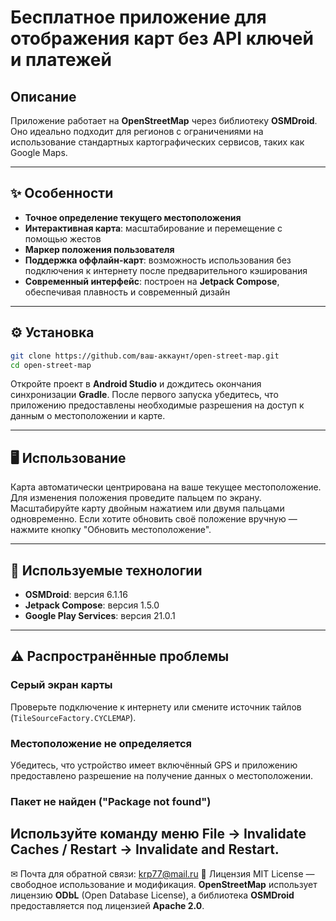 # Бесплатное приложение для отображения карт без API ключей и платежей

## Описание

Приложение работает на **OpenStreetMap** через библиотеку **OSMDroid**. Оно идеально подходит для регионов с ограничениями на использование стандартных картографических сервисов, таких как Google Maps.

---

## ✨ Особенности

- **Точное определение текущего местоположения**
- **Интерактивная карта**: масштабирование и перемещение с помощью жестов
- **Маркер положения пользователя**
- **Поддержка оффлайн-карт**: возможность использования без подключения к интернету после предварительного кэширования
- **Современный интерфейс**: построен на **Jetpack Compose**, обеспечивая плавность и современный дизайн

---

## ⚙️ Установка

```bash
git clone https://github.com/ваш-аккаунт/open-street-map.git
cd open-street-map
```

Откройте проект в **Android Studio** и дождитесь окончания синхронизации **Gradle**. После первого запуска убедитесь, что приложению предоставлены необходимые разрешения на доступ к данным о местоположении и карте.

---

## 🖥 Использование

Карта автоматически центрирована на ваше текущее местоположение. Для изменения положения проведите пальцем по экрану. Масштабируйте карту двойным нажатием или двумя пальцами одновременно. Если хотите обновить своё положение вручную — нажмите кнопку "Обновить местоположение".

---

## 🧩 Используемые технологии

- **OSMDroid**: версия 6.1.16
- **Jetpack Compose**: версия 1.5.0
- **Google Play Services**: версия 21.0.1

---

## ⚠️ Распространённые проблемы

### Серый экран карты
Проверьте подключение к интернету или смените источник тайлов (`TileSourceFactory.CYCLEMAP`).

### Местоположение не определяется
Убедитесь, что устройство имеет включённый GPS и приложению предоставлено разрешение на получение данных о местоположении.

### Пакет не найден ("Package not found")
Используйте команду меню **File → Invalidate Caches / Restart → Invalidate and Restart**.
---
✉ Почта для обратной связи:
<a href="">krp77@mail.ru</a>
📄 Лицензия
MIT License — свободное использование и модификация.
**OpenStreetMap** использует лицензию **ODbL** (Open Database License), а библиотека **OSMDroid** предоставляется под лицензией **Apache 2.0**.
